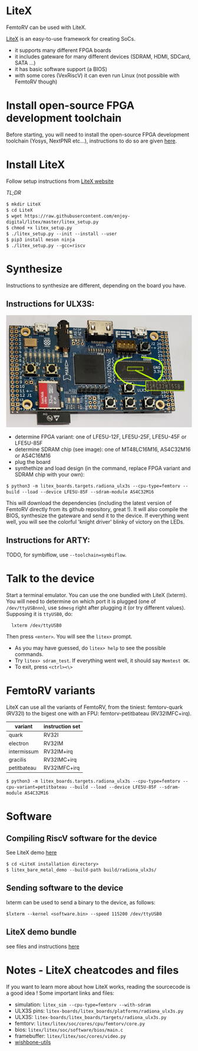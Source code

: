 LiteX
=====

FemtoRV can be used with LiteX.

[LiteX](https://github.com/enjoy-digital/litex) is an easy-to-use
framework for creating SoCs.
- it supports many different FPGA boards
- it includes gateware for many different devices (SDRAM, HDMI, SDCard,
  SATA ...)
- it has basic software support (a BIOS)
- with some cores (VexRiscV) it can even run Linux (not possible with FemtoRV though)



Install open-source FPGA development toolchain
==============================================

Before starting, you will need to install the open-source FPGA
development toolchain (Yosys, NextPNR etc...), instructions to
do so are given [here](toolchain.md).


Install LiteX
=============

Follow setup instructions from [LiteX website](https://github.com/enjoy-digital/litex#quick-start-guide)

*TL;DR*

```
$ mkdir LiteX
$ cd LiteX
$ wget https://raw.githubusercontent.com/enjoy-digital/litex/master/litex_setup.py
$ chmod +x litex_setup.py
$ ./litex_setup.py --init --install --user 
$ pip3 install meson ninja
$ ./litex_setup.py --gcc=riscv
```

Synthesize
==========

Instructions to synthesize are different, depending on the board you have.

Instructions for ULX3S:
-----------------------
![](Images/ULX3S_SDRAM.jpg)

- determine FPGA variant: one of LFE5U-12F, LFE5U-25F, LFE5U-45F or LFE5U-85F
- determine SDRAM chip (see image): one of MT48LC16M16, AS4C32M16 or AS4C16M16
- plug the board
- synthethize and load design (in the command, replace FPGA variant and SDRAM chip with your own):
```
$ python3 -m litex_boards.targets.radiona_ulx3s --cpu-type=femtorv --build --load --device LFE5U-85F --sdram-module AS4C32M16
```

This will download the dependencies (including the latest version of
FemtoRV directly from its github repository, great !). It will also
compile the BIOS, synthesize the gateware and send it to the
device. If everything went well, you will see the colorful 'knight
driver' blinky of victory on the LEDs.


Instructions for ARTY:
----------------------
TODO, for symbiflow, use `--toolchain=symbiflow`.

Talk to the device
==================

Start a terminal emulator. You can use the one bundled with LiteX
(lxterm). You will need to determine on which port it is plugged (one
of `/dev/ttyUSBnnn`), use `$dmesg` right after plugging it (or try
different values). Supposing it is `ttyUSB0`, do:

```
  lxterm /dev/ttyUSB0
```

Then press `<enter>`. You will see the `litex>` prompt.

- As you may have guessed, do `litex> help` to see the possible commands.
- Try `litex> sdram_test`. If everything went well, it should say `Memtest OK`.
- To exit, press `<ctrl><\>`

FemtoRV variants
================
LiteX can use all the variants of FemtoRV, from the tiniest: femtorv-quark (RV32I) to
the bigest one with an FPU: femtorv-petitbateau (RV32IMFC+irq).

|variant     | instruction set |
|------------|-----------------|
|quark       | RV32I           |
|electron    | RV32IM          |
|intermissum | RV32IM+irq      |
|gracilis    | RV32IMC+irq     |
|petitbateau | RV32IMFC+irq    |

```
$ python3 -m litex_boards.targets.radiona_ulx3s --cpu-type=femtorv --cpu-variant=petitbateau --build --load --device LFE5U-85F --sdram-module AS4C32M16
```

Software
========

Compiling RiscV software for the device
---------------------------------------
See LiteX demo [here](https://github.com/enjoy-digital/litex/tree/master/litex/soc/software/demo)

```
$ cd <LiteX installation directory>
$ litex_bare_metal_demo --build-path build/radiona_ulx3s/
```

Sending software to the device
------------------------------
lxterm can be used to send a binary to the device, as follows:
```
$lxterm --kernel <software.bin> --speed 115200 /dev/ttyUSB0
```

LiteX demo bundle
-----------------
see files and instructions [here](https://github.com/BrunoLevy/learn-fpga/tree/master/FemtoRV/FIRMWARE/LiteX/DemoBundle)

Notes - LiteX cheatcodes and files
==================================

If you want to learn more about how LiteX works, reading the
sourcecode is a good idea ! Some important links and files:

- simulation: `litex_sim --cpu-type=femtorv --with-sdram`
- ULX3S pins: `litex-boards/litex_boards/platforms/radiona_ulx3s.py`
- ULX3S: `litex-boards/litex_boards/targets/radiona_ulx3s.py`
- femtorv: `litex/litex/soc/cores/cpu/femtorv/core.py`
- bios: `litex/litex/soc/software/bios/main.c`
- framebuffer: `litex/litex/soc/cores/video.py`
- [wishbone-utils](https://github.com/litex-hub/wishbone-utils/releases)
